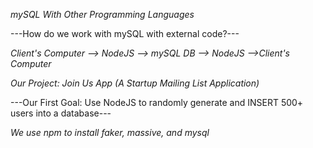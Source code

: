 _mySQL With Other Programming Languages_

---How do we work with mySQL with external code?---

_Client's Computer --> NodeJS --> mySQL DB --> NodeJS -->Client's Computer_

_Our Project: Join Us App (A Startup Mailing List Application)_

---Our First Goal: Use NodeJS to randomly generate and INSERT 500+ users into a database---

_We use npm to install faker, massive, and mysql_
